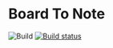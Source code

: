 Board To Note
====================================

![Build](https://github.com/sboh1214/BoardToNote-Android/workflows/Build/badge.svg)
[![Build status](https://build.appcenter.ms/v0.1/apps/1d2b23f6-91a3-47a7-b021-5eafa738237b/branches/main/badge)](https://appcenter.ms)
